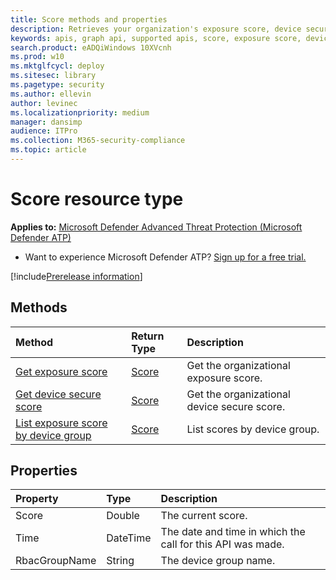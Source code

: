 ```yaml
---
title: Score methods and properties
description: Retrieves your organization's exposure score, device secure score, and exposure score by device group
keywords: apis, graph api, supported apis, score, exposure score, device secure score, exposure score by device group
search.product: eADQiWindows 10XVcnh
ms.prod: w10
ms.mktglfcycl: deploy
ms.sitesec: library
ms.pagetype: security
ms.author: ellevin
author: levinec
ms.localizationpriority: medium
manager: dansimp
audience: ITPro
ms.collection: M365-security-compliance 
ms.topic: article
---
```


# Score resource type

**Applies to:** [Microsoft Defender Advanced Threat Protection (Microsoft Defender ATP)](https://go.microsoft.com/fwlink/p/?linkid=2069559)

- Want to experience Microsoft Defender ATP? [Sign up for a free trial.](https://www.microsoft.com/microsoft-365/windows/microsoft-defender-atp?ocid=docs-wdatp-exposedapis-abovefoldlink) 

[!include[Prerelease information](../../includes/prerelease.md)]

## Methods

Method |Return Type |Description
:---|:---|:---
[Get exposure score](get-exposure-score.md) | [Score](score.md) | Get the organizational exposure score.
[Get device secure score](get-device-secure-score.md) | [Score](score.md) | Get the organizational device secure score.
[List exposure score by device group](get-machine-group-exposure-score.md)| [Score](score.md) | List scores by device group.

## Properties

Property |	Type	|	Description
:---|:---|:---
Score | Double | The current score.
Time | DateTime | The date and time in which the call for this API was made.
RbacGroupName | String | The device group name.
